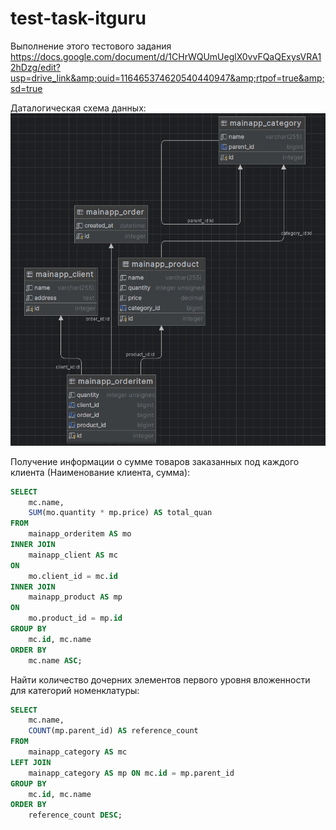 # test-task-itguru
Выполнение этого тестового задания https://docs.google.com/document/d/1CHrWQUmUeglX0vvFQaQExysVRA12hDzg/edit?usp=drive_link&amp;ouid=116465374620540440947&amp;rtpof=true&amp;sd=true

Даталогическая схема данных:
![](https://github.com/rublock/test-task-itguru/raw/main/static/img/erd.png)

Получение информации о сумме товаров заказанных под каждого клиента (Наименование клиента, сумма):
```sql
SELECT
    mc.name,
    SUM(mo.quantity * mp.price) AS total_quan
FROM
    mainapp_orderitem AS mo
INNER JOIN
    mainapp_client AS mc
ON 
    mo.client_id = mc.id
INNER JOIN
    mainapp_product AS mp
ON 
    mo.product_id = mp.id
GROUP BY
    mc.id, mc.name
ORDER BY
    mc.name ASC;
```
Найти количество дочерних элементов первого уровня вложенности для категорий номенклатуры:
```sql
SELECT
    mc.name,
    COUNT(mp.parent_id) AS reference_count
FROM
    mainapp_category AS mc
LEFT JOIN
    mainapp_category AS mp ON mc.id = mp.parent_id
GROUP BY
    mc.id, mc.name
ORDER BY
    reference_count DESC;
```